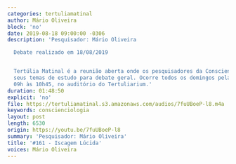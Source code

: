 ```yaml
---
categories: tertuliamatinal
author: Mário Oliveira
block: 'no'
date: 2019-08-18 09:00:00 -0306
description: 'Pesquisador: Mário Oliveira

  Debate realizado em 18/08/2019


  Tertúlia Matinal é a reunião aberta onde os pesquisadores da Conscienciologia apresentam
  seus temas de estudo para debate geral. Ocorre todos os domingos pela manhã, das
  09h às 10h45, no auditório do Tertuliarium.'
duration: 01:48:50
explicit: 'no'
file: https://tertuliamatinal.s3.amazonaws.com/audios/7fuUBoeP-l8.m4a
keywords: conscienciologia
layout: post
length: 6530
origin: https://youtu.be/7fuUBoeP-l8
summary: 'Pesquisador: Mário Oliveira'
title: '#161 - Iscagem Lúcida'
voices: Mário Oliveira
---
```

